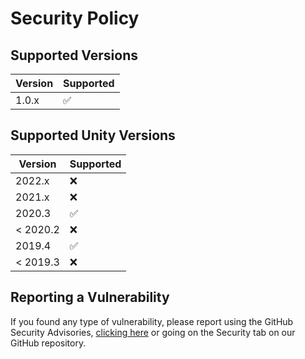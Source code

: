 # Security Policy

## Supported Versions

| Version | Supported          |
| ------- | ------------------ |
|  1.0.x  | :white_check_mark: |

## Supported Unity Versions

| Version  | Supported          |
| -------- | ------------------ |
|   2022.x | :x:                |
|   2021.x | :x:                |
|   2020.3 | :white_check_mark: |
| < 2020.2 | :x:                |
|   2019.4 | :white_check_mark: |
| < 2019.3 | :x:                |

## Reporting a Vulnerability

If you found any type of vulnerability, please report using the GitHub Security Advisories, 
[clicking here](https://github.com/NashiraDeer/Unity-SkyerBuilder/security/advisories/new)
or going on the Security tab on our GitHub repository.
